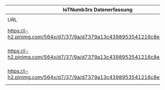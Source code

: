 |IoTNumb3rs Datenerfassung|||||||||||
| ---- | ---- | ---- | ---- | ---- | ---- | ---- | ---- | ---- | ---- | ---- |
||||||||||||
|URL|home_url|filename|device_class|device_count|market_class|market_volume|prognosis_year|publication_year|authorship_class|Dropbox folder|
|https://i-h2.pinimg.com/564x/d7/37/9a/d7379a13c4398953541216c8ebcbcbf3.jpg|https://www.kontron.com/iot-old|file12_d7379a13c4398953541216c8ebcbcbf3.jpg|device (connected to internet)|2000000000|||2006|-----------|company|Pattoho/20181125-2100|
|https://i-h2.pinimg.com/564x/d7/37/9a/d7379a13c4398953541216c8ebcbcbf3.jpg|https://www.kontron.com/iot-old|file12_d7379a13c4398953541216c8ebcbcbf3.jpg|device (connected to internet)|15000000000|||2015|||Pattoho/20181125-2100|
|https://i-h2.pinimg.com/564x/d7/37/9a/d7379a13c4398953541216c8ebcbcbf3.jpg|https://www.kontron.com/iot-old|file12_d7379a13c4398953541216c8ebcbcbf3.jpg|device (connected to internet)|2E+11|||2020|||Pattoho/20181125-2100|
